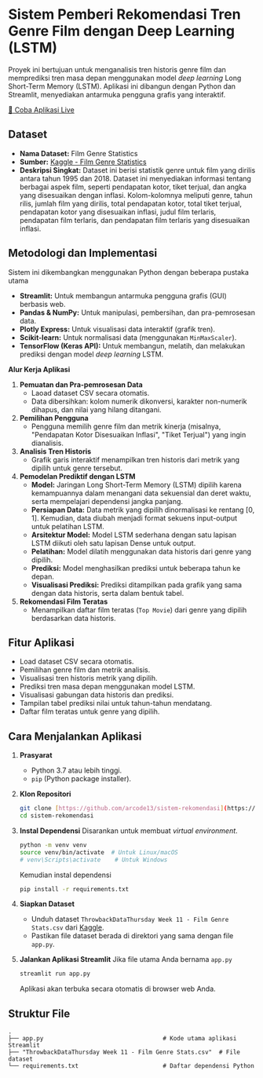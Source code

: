 # Sistem Pemberi Rekomendasi Tren Genre Film dengan Deep Learning (LSTM)

Proyek ini bertujuan untuk menganalisis tren historis genre film dan memprediksi tren masa depan menggunakan model *deep learning* Long Short-Term Memory (LSTM). Aplikasi ini dibangun dengan Python dan Streamlit, menyediakan antarmuka pengguna grafis yang interaktif.

[🔗 Coba Aplikasi Live](http://103.160.213.26:8501)

## Dataset

* **Nama Dataset:** Film Genre Statistics
* **Sumber:** [Kaggle - Film Genre Statistics](https://www.kaggle.com/datasets/thedevastator/film-genre-statistics/data)
* **Deskripsi Singkat:** Dataset ini berisi statistik genre untuk film yang dirilis antara tahun 1995 dan 2018. Dataset ini menyediakan informasi tentang berbagai aspek film, seperti pendapatan kotor, tiket terjual, dan angka yang disesuaikan dengan inflasi. Kolom-kolomnya meliputi genre, tahun rilis, jumlah film yang dirilis, total pendapatan kotor, total tiket terjual, pendapatan kotor yang disesuaikan inflasi, judul film terlaris, pendapatan film terlaris, dan pendapatan film terlaris yang disesuaikan inflasi.

## Metodologi dan Implementasi

Sistem ini dikembangkan menggunakan Python dengan beberapa pustaka utama

* **Streamlit:** Untuk membangun antarmuka pengguna grafis (GUI) berbasis web.
* **Pandas & NumPy:** Untuk manipulasi, pembersihan, dan pra-pemrosesan data.
* **Plotly Express:** Untuk visualisasi data interaktif (grafik tren).
* **Scikit-learn:** Untuk normalisasi data (menggunakan `MinMaxScaler`).
* **TensorFlow (Keras API):** Untuk membangun, melatih, dan melakukan prediksi dengan model *deep learning* LSTM.

**Alur Kerja Aplikasi**

1.  **Pemuatan dan Pra-pemrosesan Data**
    * Laoad dataset CSV secara otomatis.
    * Data dibersihkan: kolom numerik dikonversi, karakter non-numerik dihapus, dan nilai yang hilang ditangani.
2.  **Pemilihan Pengguna**
    * Pengguna memilih genre film dan metrik kinerja (misalnya, "Pendapatan Kotor Disesuaikan Inflasi", "Tiket Terjual") yang ingin dianalisis.
3.  **Analisis Tren Historis**
    * Grafik garis interaktif menampilkan tren historis dari metrik yang dipilih untuk genre tersebut.
4.  **Pemodelan Prediktif dengan LSTM**
    * **Model:** Jaringan Long Short-Term Memory (LSTM) dipilih karena kemampuannya dalam menangani data sekuensial dan deret waktu, serta mempelajari dependensi jangka panjang.
    * **Persiapan Data:** Data metrik yang dipilih dinormalisasi ke rentang [0, 1]. Kemudian, data diubah menjadi format sekuens input-output untuk pelatihan LSTM.
    * **Arsitektur Model:** Model LSTM sederhana dengan satu lapisan LSTM diikuti oleh satu lapisan Dense untuk output.
    * **Pelatihan:** Model dilatih menggunakan data historis dari genre yang dipilih.
    * **Prediksi:** Model menghasilkan prediksi untuk beberapa tahun ke depan.
    * **Visualisasi Prediksi:** Prediksi ditampilkan pada grafik yang sama dengan data historis, serta dalam bentuk tabel.
5.  **Rekomendasi Film Teratas**
    * Menampilkan daftar film teratas (`Top Movie`) dari genre yang dipilih berdasarkan data historis.

## Fitur Aplikasi

* Load dataset CSV secara otomatis.
* Pemilihan genre film dan metrik analisis.
* Visualisasi tren historis metrik yang dipilih.
* Prediksi tren masa depan menggunakan model LSTM.
* Visualisasi gabungan data historis dan prediksi.
* Tampilan tabel prediksi nilai untuk tahun-tahun mendatang.
* Daftar film teratas untuk genre yang dipilih.

## Cara Menjalankan Aplikasi

1.  **Prasyarat**
    * Python 3.7 atau lebih tinggi.
    * `pip` (Python package installer).

2.  **Klon Repositori**
    ```bash
    git clone [https://github.com/arcode13/sistem-rekomendasi](https://github.com/arcode13/sistem-rekomendasi)
    cd sistem-rekomendasi
    ```

3.  **Instal Dependensi**
    Disarankan untuk membuat *virtual environment*.
    ```bash
    python -m venv venv
    source venv/bin/activate  # Untuk Linux/macOS
    # venv\Scripts\activate    # Untuk Windows
    ```
    Kemudian instal dependensi
    ```bash
    pip install -r requirements.txt
    ```

4.  **Siapkan Dataset**
    * Unduh dataset `ThrowbackDataThursday Week 11 - Film Genre Stats.csv` dari [Kaggle](https://www.kaggle.com/datasets/thedevastator/film-genre-statistics/data).
    * Pastikan file dataset berada di direktori yang sama dengan file `app.py`.

5.  **Jalankan Aplikasi Streamlit**
    Jika file utama Anda bernama `app.py`
    ```bash
    streamlit run app.py
    ```
    Aplikasi akan terbuka secara otomatis di browser web Anda.

## Struktur File

```
.
├── app.py                                  # Kode utama aplikasi Streamlit
├── "ThrowbackDataThursday Week 11 - Film Genre Stats.csv"  # File dataset
└── requirements.txt                        # Daftar dependensi Python
```
